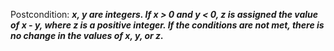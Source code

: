 Postcondition: ***x, y are integers. If x > 0 and y < 0, z is assigned the value of x - y, where z is a positive integer. If the conditions are not met, there is no change in the values of x, y, or z.***